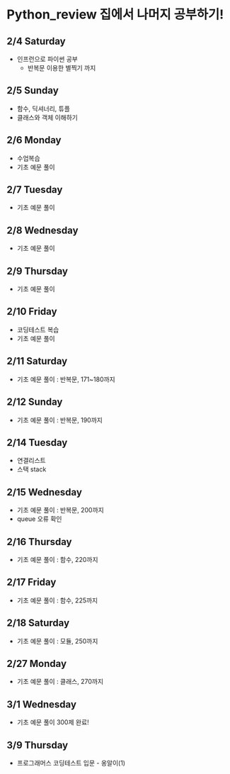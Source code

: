 # Python_review 집에서 나머지 공부하기!

## 2/4 Saturday
  - 인프런으로 파이썬 공부
    - 반복문 이용한 별찍기 까지


## 2/5 Sunday
  - 함수, 딕셔너리, 튜플
  - 클래스와 객체 이해하기
  

## 2/6 Monday
  - 수업복습
  - 기초 예문 풀이

## 2/7 Tuesday
  - 기초 예문 풀이

## 2/8 Wednesday
  - 기초 예문 풀이


## 2/9 Thursday
  - 기초 예문 풀이

## 2/10 Friday
  - 코딩테스트 복습
  - 기초 예문 풀이

## 2/11 Saturday
  - 기초 예문 풀이 : 반복문, 171~180까지

## 2/12 Sunday
  - 기초 예문 풀이 : 반복문, 190까지  

## 2/14 Tuesday
  - 연결리스트
  - 스택 stack

## 2/15 Wednesday
  - 기초 예문 풀이 : 반복문, 200까지
  - queue 오류 확인

## 2/16 Thursday
  - 기초 예문 풀이 : 함수, 220까지

## 2/17 Friday
  - 기초 예문 풀이 : 함수, 225까지

## 2/18 Saturday
  - 기초 예문 풀이 : 모듈, 250까지

## 2/27 Monday
  - 기초 예문 풀이 : 클래스, 270까지

## 3/1 Wednesday
  - 기초 예문 풀이 300제 완료!

## 3/9 Thursday
  - 프로그래머스 코딩테스트 입문 - 옹알이(1)